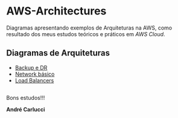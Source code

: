 # AWS-Architectures

Diagramas apresentando exemplos de Arquiteturas na AWS, como resultado dos meus estudos teóricos e práticos em *AWS Cloud*.

## Diagramas de Arquiteturas

- [Backup e DR](./Backup-DR/)
- [Network básico](./Network-basic/)
- [Load Balancers](./LoadBalancer-EC2/)

##

Bons estudos!!!

**André Carlucci**
